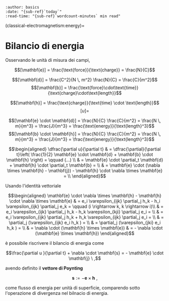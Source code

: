 ```{article-info}
:author: basics
:date: "{sub-ref}`today`"
:read-time: "{sub-ref}`wordcount-minutes` min read"
```

(classical-electromagnetism:energy)=
# Bilancio di energia

Osservando le unità di misura dei campi,

$$[\mathbf{e}] = \frac{\text{force}}{\text{charge}} = \frac{N}{C}$$
<!--$$[\varepsilon] = \frac{\text{charge}^2}{\text{force} \cdot \text{length}^2} = \frac{C^2}{N \ m^2}$$-->
$$[\mathbf{d}] = \frac{C^2}{N \, m^2} \frac{N}{C} = \frac{C}{m^2}$$
$$[\mathbf{b}] = \frac{\text{force}\cdot\text{time}}{\text{charge}\cdot\text{length}}$$
<!--$$[\mu] = \frac{\text{charge}^2}{\text{force} \cdot \text{length}^2} = \frac{C^2}{N \ m^2}$$-->
$$[\mathbf{h}] = \frac{\text{charge}}{\text{time} \cdot \text{length}}$$
$$[u] = $$

$$[\mathbf{e} \cdot \mathbf{d}] = \frac{N}{C} \frac{C}{m^2} = \frac{N \, m}{m^3} = \frac{J}{m^3} = \frac{\text{energy}}{\text{length}^3}$$
$$[\mathbf{b} \cdot \mathbf{h}] = \frac{N}{C} \frac{C}{m^2} = \frac{N \, m}{m^3} = \frac{J}{m^3} = \frac{\text{energy}}{\text{length}^3}$$



$$\begin{aligned}
\dfrac{\partial u}{\partial t} & = \dfrac{\partial}{\partial t}\left( \frac{1}{2} \mathbf{e} \cdot \mathbf{d} + \mathbf{b} \cdot \mathbf{h} \right) =  \qquad (...) \\
& = \mathbf{e} \cdot \partial_t \mathbf{d} + \mathbf{h} \cdot \partial_t \mathbf{b} = \\
& = \mathbf{e} \cdot (\nabla \times \mathbf{h} - \mathbf{j}) - \mathbf{h} \cdot \nabla \times \mathbf{e} = \\
\end{aligned}$$

Usando l'identità vettoriale 

$$\begin{aligned}
\mathbf{e} \cdot \nabla \times \mathbf{h} - \mathbf{h} \cdot \nabla \times \mathbf{e} & = e_i \varepsilon_{ijk} \partial_j h_k - h_i \varepsilon_{ijk} \partial_j e_k = \qquad (i \rightarrow k, k \rightarrow i)\\
& = e_i \varepsilon_{ijk} \partial_j h_k - h_k \varepsilon_{kji} \partial_j e_i = \\
& = e_i \varepsilon_{ijk} \partial_j h_k + h_k \varepsilon_{ijk} \partial_j e_i = \\
& =  \partial_j (\varepsilon_{ijk} e_i  h_k ) = \\
& =  \partial_j (\varepsilon_{jki} e_i  h_k ) = \\
& = \nabla \cdot (\mathbf{h} \times \mathbf{e})
& = - \nabla \cdot (\mathbf{e} \times \mathbf{h})
\end{aligned}$$

è possibile riscrivere il bilancio di energia come

$$\frac{\partial u }{\partial t} + \nabla \cdot \mathbf{s} = - \mathbf{e} \cdot \mathbf{j} \ ,$$

avendo definito il **vettore di Poynting**

$$\mathbf{s} := - \mathbf{e} \times \mathbf{h} \ ,$$

come flusso di energia per unità di superficie, comparendo sotto l'operazione di divergenza nel bilnacio di energia.

